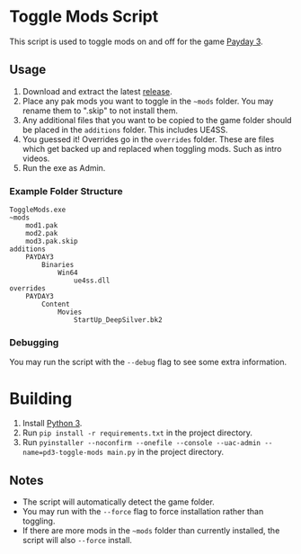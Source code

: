 # Toggle Mods Script

This script is used to toggle mods on and off for the game [Payday 3](https://store.steampowered.com/app/1194630/PAYDAY_3/).

## Usage

1. Download and extract the latest [release]().
1. Place any pak mods you want to toggle in the `~mods` folder. You may rename them to ".skip" to not install them.
1. Any additional files that you want to be copied to the game folder should be placed in the `additions` folder. This includes UE4SS.
1. You guessed it! Overrides go in the `overrides` folder. These are files which get backed up and replaced when toggling mods. Such as intro videos.
1. Run the exe as Admin.

### Example Folder Structure

```
ToggleMods.exe
~mods
    mod1.pak
    mod2.pak
    mod3.pak.skip
additions
    PAYDAY3
        Binaries
            Win64
                ue4ss.dll
overrides
    PAYDAY3
        Content
            Movies
                StartUp_DeepSilver.bk2
```

### Debugging

You may run the script with the `--debug` flag to see some extra information.

# Building

1. Install [Python 3](https://www.python.org/downloads/).
1. Run `pip install -r requirements.txt` in the project directory.
1. Run `pyinstaller --noconfirm --onefile --console --uac-admin --name=pd3-toggle-mods main.py` in the project directory.

## Notes

- The script will automatically detect the game folder.
- You may run with the `--force` flag to force installation rather than toggling.
- If there are more mods in the `~mods` folder than currently installed, the script will also `--force` install.